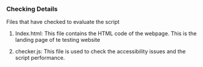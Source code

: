 ### Checking Details
Files that have checked to evaluate the script

1. Index.html: This file contains the HTML code of the webpage. This is the landing page of te testing website 

2. checker.js: This file is used to check the accessibility issues and the script performance.

